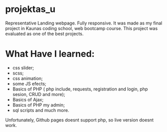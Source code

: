 # projektas_u

Representative Landing webpage. Fully responsive. It was made as my final project in Kaunas coding school, web bootcamp course.
This project was evaluated as one of the best projects.

# What Have I learned:

- css slider;
- scss;
- css animation;
- some JS efects;
- Basics of PHP ( php include, requests, registration and login, php sesion, CRUD and more);
- Basics of Ajax;
- Basics of PHP my admin;
- sql scripts and much more.

Unfortunately, Github pages doesnt support php, so live version doesnt work.
